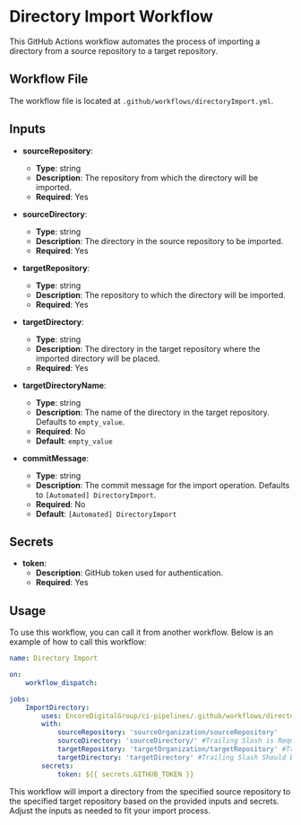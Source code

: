 # Directory Import Workflow

This GitHub Actions workflow automates the process of importing a directory from a source repository to a target repository.

## Workflow File

The workflow file is located at `.github/workflows/directoryImport.yml`.

## Inputs

- **sourceRepository**:
    - **Type**: string
    - **Description**: The repository from which the directory will be imported.
    - **Required**: Yes

- **sourceDirectory**:
    - **Type**: string
    - **Description**: The directory in the source repository to be imported.
    - **Required**: Yes

- **targetRepository**:
    - **Type**: string
    - **Description**: The repository to which the directory will be imported.
    - **Required**: Yes

- **targetDirectory**:
    - **Type**: string
    - **Description**: The directory in the target repository where the imported directory will be placed.
    - **Required**: Yes

- **targetDirectoryName**:
    - **Type**: string
    - **Description**: The name of the directory in the target repository. Defaults to `empty_value`.
    - **Required**: No
    - **Default**: `empty_value`

- **commitMessage**:
    - **Type**: string
    - **Description**: The commit message for the import operation. Defaults to `[Automated] DirectoryImport`.
    - **Required**: No
    - **Default**: `[Automated] DirectoryImport`

## Secrets

- **token**:
    - **Description**: GitHub token used for authentication.
    - **Required**: Yes

## Usage

To use this workflow, you can call it from another workflow. Below is an example of how to call this workflow:

```yaml
name: Directory Import

on:
    workflow_dispatch:

jobs:
    ImportDirectory:
        uses: EncoreDigitalGroup/ci-pipelines/.github/workflows/directoryImport.yml@v1
        with:
            sourceRepository: 'sourceOrganization/sourceRepository'
            sourceDirectory: 'sourceDirectory/' #Trailing Slash is Required
            targetRepository: 'targetOrganization/targetRepository' #Trailing Slash is Required
            targetDirectory: 'targetDirectory' #Trailing Slash Should Be Omitted
        secrets:
            token: ${{ secrets.GITHUB_TOKEN }}
```

This workflow will import a directory from the specified source repository to the specified target repository based on the provided inputs and secrets. Adjust the inputs
as needed to fit your import process.